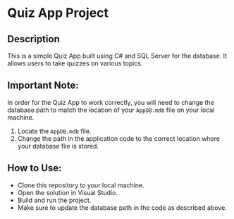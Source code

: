 # Quiz App Project

## Description
This is a simple Quiz App built using C# and SQL Server for the database. It allows users to take quizzes on various topics.

## Important Note:
In order for the Quiz App to work correctly, you will need to change the database path to match the location of your `AppDB.mdb` file on your local machine.

1. Locate the `AppDB.mdb` file.
2. Change the path in the application code to the correct location where your database file is stored.

## How to Use:
- Clone this repository to your local machine.
- Open the solution in Visual Studio.
- Build and run the project.
- Make sure to update the database path in the code as described above.
